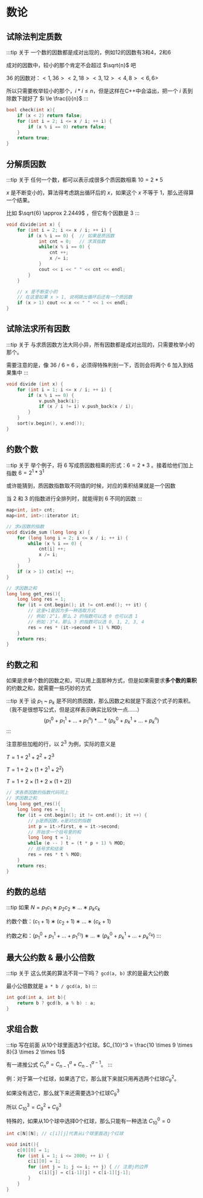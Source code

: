 # 数论

## 试除法判定质数

:::tip 关于
一个数的因数都是成对出现的，例如12的因数有3和4，2和6

成对的因数中，较小的那个肯定不会超过 $\sqrt{n}$ 吧

36 的因数对：$<1, 36> <2, 18> <3, 12> <4, 8> <6, 6>$

所以只需要枚举较小的那个，$i * i \le n$，但是这样在C++中会溢出，把一个 $i$ 丢到除数下就好了 $i \le \frac{i}{n}$
:::

```cpp
bool check(int x){
    if (x < 2) return false;
    for (int i = 2; i <= x / i; ++ i) {
        if (x % i == 0) return false;
    }
    return true;
}
```

## 分解质因数

:::tip 关于
任何一个数，都可以表示成很多个质因数相乘 $10 = 2 * 5$

$x$ 是不断变小的，算法得考虑跳出循环后的 $x$，如果这个 $x$ 不等于 $1$，那么还得算一个结果。

比如 $\sqrt{6} \approx 2.2449$ ，但它有个因数是 $3$
:::

```cpp
void divide(int x) {
    for (int i = 2; i <= x / i; ++ i) {
        if (x % i == 0) {  // 如果是质因数
            int cnt = 0;   // 求其指数 
            while(x % i == 0) {
                cnt ++;
                x /= i;
            }
            cout << i << " " << cnt << endl;
        }
    }

    // x 是不断变小的
    // 在这里如果 x > 1, 说明跳出循环后还有一个质因数
    if (x > 1) cout << x << " " << 1 << endl;
}
```

## 试除法求所有因数

:::tip 关于
与求质因数方法大同小异，所有因数都是成对出现的，只需要枚举小的那个。

需要注意的是，像 36 / 6 = 6 ，必须得特殊判别一下，否则会将两个 6 加入到结果集中
:::

```cpp {5}
void divide (int x) {
    for (int i = 1; i <= x / i; ++ i) {
        if (x % i == 0) {
            v.push_back(i);
            if (x / i != i) v.push_back(x / i);
        }
    }
    sort(v.begin(), v.end());
}
```

## 约数个数

:::tip 关于
举个例子，将 $6$ 写成质因数相乘的形式：$6 = 2 * 3$ 。接着给他们加上指数 $6 = 2^1 * 3^1$

或许能猜到，质因数指数取不同值的时候，对应的乘积结果就是一个因数

当 $2$ 和 $3$ 的指数进行全排列时，就能得到 $6$ 不同的因数
:::

```cpp {19-21}
map<int, int> cnt;
map<int, int>::iterator it;

// 求x因数的指数
void divide_sum (long long x) {
    for (long long i = 2; i <= x / i; ++ i) {
        while (x % i == 0) {
            cnt[i] ++;
            x /= i;
        }
    }
    if (x > 1) cnt[x] ++;
}

// 求因数之和
long long get_res(){
    long long res = 1;
    for (it = cnt.begin(); it != cnt.end(); ++ it) {
        // 这里+1是因为多一种选取方式
        // 例如：2^1，那么 2 的指数可以选 0 也可以选 1
        // 例如：3^4，那么 3 的指数可以选 0, 1, 2, 3, 4
        res = res * (it->second + 1) % MOD;
    }
    return res;
}
```

## 约数之和

如果是求单个数的因数之和，可以用上面那种方式，但是如果需要求**多个数的乘积**的约数之和，就需要一些巧妙的方式

:::tip 关于
设 $p_1$ ~ $p_k$ 是不同的质因数，那么因数之和就是下面这个式子的乘积。（我不是很想写公式，但是这样表示确实比较快一点......）
$$
(p_1^0 + p_1^1 + ... + p_1^n) * ... * (p_k^0 + p_k^1 + ... + p_k^n)
$$
:::

注意那些加粗的行，以 $2^3$ 为例，实际的意义是

$T = 1 + 2^1 + 2^2 + 2^3$

$T = 1 + 2 \times (1 + 2^1 + 2^2)$

$T = 1 + 2 \times (1 + 2 \times (1 + 2))$

```cpp {8-11}
// 求各质因数的指数代码同上
// 求因数之和
long long get_res(){
    long long res = 1;
    for (it = cnt.begin(); it != cnt.end(); it ++) {
        // p是质因数，e是对应的指数
        int p = it->first, e = it->second;
        // 开始求一个括号里的和
        long long t = 1;
        while (e -- ) t = (t * p + 1) % MOD;
        // 括号求和结束
        res = res * t % MOD;
    }
    return res;
}
```

## 约数的总结

:::tip
如果 $N = p_1c_1∗p_2c_2∗…∗p_kc_k$

约数个数：$(c_1+1)∗(c_2+1)∗…∗(c_k+1)$

约数之和：$(p_1^0+p_1^1+…+p_1^{c_1})∗…∗(p_k^0+p_k^1+…+p_k^{c_k})$
:::

## 最大公约数 & 最小公倍数

:::tip 关于
这么优美的算法不背一下吗？ `gcd(a, b)` 求的是最大公约数

最小公倍数就是 `a * b / gcd(a, b)`
:::

```cpp
int gcd(int a, int b){
    return b ? gcd(b, a % b) : a;
}
```

## 求组合数

:::tip 写在前面
从10个球里面选3个红球。$C_{10}^3 = \frac{10 \times 9 \times 8}{3 \times 2 \times 1}$

有一递推公式 $C_n^a = C_{n-1}^a + C_{n-1}^{a-1}$。
:::

例：对于第一个红球，如果选了它，那么就下来就只用再选两个红球$C_{9}^{2}$。

如果没有选它，那么就下来还需要选3个红球$C_{9}^{3}$

所以 $C_{10}^{3} = C_9^2 + C_9^3$

特殊的，如果从10个球中选择0个红球，那么只能有一种选法 $C_{10}^0 = 0$

```cpp {5}
int c[N][N]; // c[i][j]代表从i个球里面选j个红球

void init(){
    c[0][0] = 1;
    for (int i = 1; i <= 2000; ++ i) {
        c[i][0] = 1;
        for (int j = 1; j <= i; ++ j) { // 注意j的边界
            c[i][j] = c[i-1][j] + c[i-1][j-1];
        }
    }
}
```